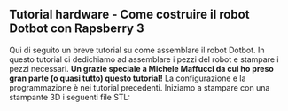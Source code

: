 ## Tutorial hardware - Come costruire il robot Dotbot con Rapsberry 3 ##


Qui di seguito un breve tutorial su come assemblare il robot Dotbot. In questo tutorial ci dedichiamo ad assemblare i pezzi del robot e stampare i pezzi necessari. **Un grazie speciale a Michele Maffucci da cui ho preso gran parte (o quasi tutto) questo tutorial!** La configurazione e la programmazione è nei tutorial precedenti.
Iniziamo a stampare con una stampante 3D i seguenti file STL:
